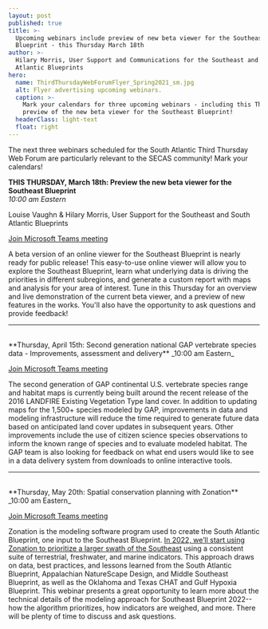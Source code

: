 ```yaml
---
layout: post
published: true
title: >-
  Upcoming webinars include preview of new beta viewer for the Southeast
  Blueprint - this Thursday March 18th
author: >-
  Hilary Morris, User Support and Communications for the Southeast and South
  Atlantic Blueprints
hero:
  name: ThirdThursdayWebForumFlyer_Spring2021_sm.jpg
  alt: Flyer advertising upcoming webinars.
  caption: >-
    Mark your calendars for three upcoming webinars - including this Thursday's
    preview of the new beta viewer for the Southeast Blueprint!
  headerClass: light-text
  float: right
---
```

The next three webinars scheduled for the South Atlantic Third Thursday Web Forum are particularly relevant to the SECAS community! Mark your calendars!

**THIS THURSDAY, March 18th: Preview the new beta viewer for the Southeast Blueprint**  
_10:00 am Eastern_

Louise Vaughn & Hilary Morris, User Support for the Southeast and South Atlantic Blueprints

[Join Microsoft Teams meeting](https://teams.microsoft.com/l/meetup-join/19%3ameeting_MjliZmYyN2EtOWY1Yi00N2FjLTkyOTYtZWRiNTJkNjAyNGIy%40thread.v2/0?context=%7b%22Tid%22%3a%220693b5ba-4b18-4d7b-9341-f32f400a5494%22%2c%22Oid%22%3a%22765228b1-d0d0-4438-812e-51cbb57819f1%22%7d)

A beta version of an online viewer for the Southeast Blueprint is nearly ready for public release! This easy-to-use online viewer will allow you to explore the Southeast Blueprint, learn what underlying data is driving the priorities in different subregions, and generate a custom report with maps and analysis for your area of interest. Tune in this Thursday for an overview and live demonstration of the current beta viewer, and a preview of new features in the works. You'll also have the opportunity to ask questions and provide feedback!<!--more-->

---
<br>
**Thursday, April 15th: Second generation national GAP vertebrate species data - Improvements, assessment and delivery**  
_10:00 am Eastern_

[Join Microsoft Teams meeting](https://teams.microsoft.com/l/meetup-join/19%3ameeting_MjliZmYyN2EtOWY1Yi00N2FjLTkyOTYtZWRiNTJkNjAyNGIy%40thread.v2/0?context=%7b%22Tid%22%3a%220693b5ba-4b18-4d7b-9341-f32f400a5494%22%2c%22Oid%22%3a%22765228b1-d0d0-4438-812e-51cbb57819f1%22%7d)

The second generation of GAP continental U.S. vertebrate species range and habitat maps is currently being built around the recent release of the 2016 LANDFIRE Existing Vegetation Type land cover. In addition to updating maps for the 1,500+ species modeled by GAP, improvements in data and modeling infrastructure will reduce the time required to generate future data based on anticipated land cover updates in subsequent years. Other improvements include the use of citizen science species observations to inform the known range of species and to evaluate modeled habitat. The GAP team is also looking for feedback on what end users would like to see in a data delivery system from downloads to online interactive tools.

---
<br>
**Thursday, May 20th: Spatial conservation planning with Zonation**  
_10:00 am Eastern_

[Join Microsoft Teams meeting](https://teams.microsoft.com/l/meetup-join/19%3ameeting_MjliZmYyN2EtOWY1Yi00N2FjLTkyOTYtZWRiNTJkNjAyNGIy%40thread.v2/0?context=%7b%22Tid%22%3a%220693b5ba-4b18-4d7b-9341-f32f400a5494%22%2c%22Oid%22%3a%22765228b1-d0d0-4438-812e-51cbb57819f1%22%7d)

Zonation is the modeling software program used to create the South Atlantic Blueprint, one input to the Southeast Blueprint. [In 2022, we’ll start using Zonation to prioritize a larger swath of the Southeast](http://secassoutheast.org/2021/03/12/New-approach-to-Southeast-Blueprint-in-2022.html) using a consistent suite of terrestrial, freshwater, and marine indicators. This approach draws on data, best practices, and lessons learned from the South Atlantic Blueprint, Appalachian NatureScape Design, and Middle Southeast Blueprint, as well as the Oklahoma and Texas CHAT and Gulf Hypoxia Blueprint. This webinar presents a great opportunity to learn more about the technical details of the modeling approach for Southeast Blueprint 2022--how the algorithm prioritizes, how indicators are weighed, and more. There will be plenty of time to discuss and ask questions.
